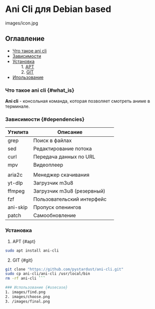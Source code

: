 # Ani Cli для Debian based 
images/icon.jpg
## Оглавление  
- [Что такое ani cli](#what_is)  
- [Зависимости](#dependencies)
- [Установка](#install)  
       1. [APT](#apt)  
       2. [GIT](#git)  
- [Ипользование](#usecase)


### Что такое ani cli {#what_is}
**Ani cli** - консольная команда, которая позволяет смотреть аниме в терминале. 
### Зависимости {#dependencies}
| Утилита  | Описание                   |     |
| -------- | -------------------------- | --- |
| grep     | Поиск в файлах             |     |
| sed      | Редактирование потока      |     |
| curl     | Передача данных по URL     |     |
| mpv      | Видеоплеер                 |     |
|          |                            |     |
| aria2c   | Менеджер скачивания        |     |
| yt-dlp   | Загрузчик m3u8             |     |
| ffmpeg   | Загрузчик m3u8 (резервный) |     |
| fzf      | Пользовательский интерфейс |     |
| ani-skip | Пропуск опенингов          |     |
| patch    | Самообновление             |     |
### Установка 
1. APT {#apt}
```bash
sudo apt install ani-cli
```
2. GIT {#git}
 ``` bash
git clone "https://github.com/pystardust/ani-cli.git"
sudo cp ani-cli/ani-cli /usr/local/bin
rm -rf ani-cli ```

### Использование {#usecase}
1. images/find.png 
2. images/choose.png
3. /images/final.png






